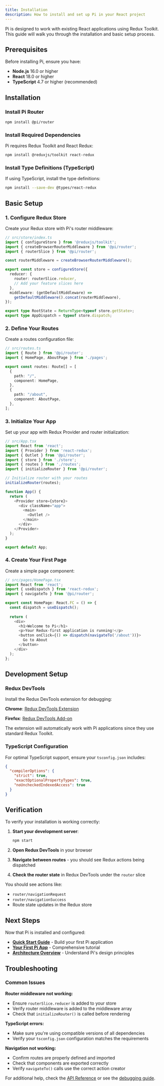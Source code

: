 ```yaml
---
title: Installation
description: How to install and set up Pi in your React project
---
```


Pi is designed to work with existing React applications using Redux Toolkit. This guide will walk you through the installation and basic setup process.

## Prerequisites

Before installing Pi, ensure you have:

- **Node.js** 16.0 or higher
- **React** 18.0 or higher  
- **TypeScript** 4.7 or higher (recommended)

## Installation

### Install Pi Router

```bash
npm install @pi/router
```

### Install Required Dependencies

Pi requires Redux Toolkit and React Redux:

```bash
npm install @reduxjs/toolkit react-redux
```

### Install Type Definitions (TypeScript)

If using TypeScript, install the type definitions:

```bash
npm install --save-dev @types/react-redux
```

## Basic Setup

### 1. Configure Redux Store

Create your Redux store with Pi's router middleware:

```typescript
// src/store/index.ts
import { configureStore } from '@reduxjs/toolkit';
import { createBrowserRouterMiddleware } from '@pi/router';
import { routerSlice } from '@pi/router';

const routerMiddleware = createBrowserRouterMiddleware();

export const store = configureStore({
  reducer: {
    router: routerSlice.reducer,
    // Add your feature slices here
  },
  middleware: (getDefaultMiddleware) =>
    getDefaultMiddleware().concat(routerMiddleware),
});

export type RootState = ReturnType<typeof store.getState>;
export type AppDispatch = typeof store.dispatch;
```

### 2. Define Your Routes

Create a routes configuration file:

```typescript
// src/routes.ts
import { Route } from '@pi/router';
import { HomePage, AboutPage } from './pages';

export const routes: Route[] = [
  {
    path: "/",
    component: HomePage,
  },
  {
    path: "/about", 
    component: AboutPage,
  },
];
```

### 3. Initialize Your App

Set up your app with Redux Provider and router initialization:

```typescript
// src/App.tsx
import React from 'react';
import { Provider } from 'react-redux';
import { Outlet } from '@pi/router';
import { store } from './store';
import { routes } from './routes';
import { initializeRouter } from '@pi/router';

// Initialize router with your routes
initializeRouter(routes);

function App() {
  return (
    <Provider store={store}>
      <div className="app">
        <main>
          <Outlet />
        </main>
      </div>
    </Provider>
  );
}

export default App;
```

### 4. Create Your First Page

Create a simple page component:

```typescript
// src/pages/HomePage.tsx
import React from 'react';
import { useDispatch } from 'react-redux';
import { navigateTo } from '@pi/router';

export const HomePage: React.FC = () => {
  const dispatch = useDispatch();
  
  return (
    <div>
      <h1>Welcome to Pi</h1>
      <p>Your Redux-first application is running!</p>
      <button onClick={() => dispatch(navigateTo('/about'))}>
        Go to About
      </button>
    </div>
  );
};
```

## Development Setup

### Redux DevTools

Install the Redux DevTools extension for debugging:

**Chrome**: [Redux DevTools Extension](https://chrome.google.com/webstore/detail/redux-devtools/lmhkpmbekcpmknklioeibfkpmmfibljd)

**Firefox**: [Redux DevTools Add-on](https://addons.mozilla.org/en-US/firefox/addon/reduxdevtools/)

The extension will automatically work with Pi applications since they use standard Redux Toolkit.

### TypeScript Configuration

For optimal TypeScript support, ensure your `tsconfig.json` includes:

```json
{
  "compilerOptions": {
    "strict": true,
    "exactOptionalPropertyTypes": true,
    "noUncheckedIndexedAccess": true
  }
}
```

## Verification

To verify your installation is working correctly:

1. **Start your development server**:
   ```bash
   npm start
   ```

2. **Open Redux DevTools** in your browser
3. **Navigate between routes** - you should see Redux actions being dispatched
4. **Check the router state** in Redux DevTools under the `router` slice

You should see actions like:
- `router/navigationRequest`
- `router/navigationSuccess` 
- Route state updates in the Redux store

## Next Steps

Now that Pi is installed and configured:

- [**Quick Start Guide**](/getting-started/quick-start/) - Build your first Pi application
- [**Your First Pi App**](/tutorials/first-app/) - Comprehensive tutorial
- [**Architecture Overview**](/concepts/architecture/) - Understand Pi's design principles

## Troubleshooting

### Common Issues

**Router middleware not working:**
- Ensure `routerSlice.reducer` is added to your store
- Verify router middleware is added to the middleware array
- Check that `initializeRouter()` is called before rendering

**TypeScript errors:**
- Make sure you're using compatible versions of all dependencies
- Verify your `tsconfig.json` configuration matches the requirements

**Navigation not working:**
- Confirm routes are properly defined and imported
- Check that components are exported correctly
- Verify `navigateTo()` calls use the correct action creator

For additional help, check the [API Reference](/reference/api/) or see the [debugging guide](/guides/debugging/).